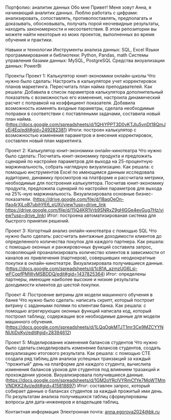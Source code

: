 Портфолио: аналитик данных 
Обо мне 
Привет! Меня зовут Анна, я начинающий аналитик данных. Люблю работать с цифрами: анализировать, сопоставлять, противопоставлять, предполагать и доказывать, обосновывать, получать порой неочевидные результаты, находить закономерности и несоответствия. В этом репозитории вы можете найти некоторые из моих проектов, выполненных во время обучения и практики.

Навыки и технологии 
Инструменты анализа данных: SQL, Excel
Языки программирования и библиотеки: Python, Pandas, math 
Системы управления базами данных: MySQL, PostgreSQL 
Средства визуализации данных: PowerBi

Проекты Проект 1: Калькулятор юнит-экономики онлайн-школы 
Что нужно было сделать: Настроить в калькуляторе учет корректировок планов маркетинга. Пересчитать план найма преподавателей. 
Как решала: Добавила в список параметров калькулятора дополнительный показатель с возможностью его изменения, настроила динамический расчет с поправкой на коэффициент показателя. Добавила возможность изменять входные параметры, сделала необходимые поправки в соответствии с поставлеными задачами, составила новый план найма.
(https://docs.google.com/spreadsheets/d/1QHiYPPT3D0vKTJlu5vnDt18QmJvEj4Eq/edit#gid=249282381)
Итоги: построен калькулятор с возможностью изменения параметров и внесения корректировок, составлен новый план маркетинга.

Проект 2: Калькулятор юнит-экономики онлайн-кинотеатра 
Что нужно было сделать: Посчитать юнит-экономику продукта и предложить сценарий по настройке параметров для выхода на 25-процентную маржинальность, собрать наглядную визуализацию.
Как решала: с помощью инструментов Excel по имеющимся данным исследовала аудиторию, динамику просмотров на платформе и рассчитала метрики, необходимые для построения калькулятора. Посчитав юнит-экономику продукта, предложила сценарий по настройке параметров для выхода на 25%-ную маржинальность. Визуализировала основные бизнес-показатели.
(https://drive.google.com/file/d/18aqOeOn-lfao4rXjLoB7ubihYE6_pUXi/view?usp=drive_link
https://drive.google.com/file/d/11jQ4KR1Vrb9SNRxZ9gHlGGe4evGug7Hz/view?usp=drive_link)
Итог: построена автоматизированая система для быстрого принятия решений.

Проект 3: Когортный анализ онлайн-кинотеатра с помощью SQL
Что нужно было сделать: рассчитать винтажные доходимости клиентов до определенного количества покупок для каждого партнера. 
Как решала: с помощью оконных и ранжировочных функций составила запрос, позволяющий проанализировать количество клиентов в зависимости от каналов их привлечения (партнеров), совершивших неоднократные покупки в онлайн-кинотеатре. Визуализировала получившиеся данные.
(https://docs.google.com/spreadsheets/d/1cB1A_azmzUG6Lsj-wFCopfPMWvMSBDDQ/edit#gid=1437825364) 
Итог: определены партнеры, имеющие наиболее высокие и низкие результаты доходимости клиентов до шестой покупки.

Проект 4: Построение витрины для модели машинного обучения в банке
Что нужно было сделать: написать скрипт, который построит витрину с заданными полями по клиентам банка. 
Как решала: с помощью агрегирующих оконных функций написала код, который построил таблицу, содержащие все необходимые данные для модели машинного обучения. 
(https://docs.google.com/spreadsheets/d/1LQqOqkMTJT1mr3Ce9MZCYYNNUtiDxKyi/edit#gid=28394612)

Проект 5: Моделирование изменения балансов студентов 
Что нужно было сделать:смоделировать изменение балансов студентов, создать визуализацию итогового результата.
Как решала: с помощью CTE создала ряд таблиц для анализа успешных транзакций за каждый "прожитый" день на платформе для каждого студента, вычислила изменения балансов уроков для студентов под влиянием тразакций и прохождения уроков. Визуализировала получившиеся данные. 
(https://docs.google.com/spreadsheets/d/1GM2oYRclVYRmCfYe7MoWTMmVNDKK2Avi/edit#gid=415818897) 
Итог: составлен запрос, который собирает данные о балансах студентов за каждый прожитый ими день. По результатам анализа получившихся таблиц сформулированы вопросы для дата-инженеров и владельцев таблиц.

Контактная информация Электронная почта: anna.egorova2024@bk.ru
